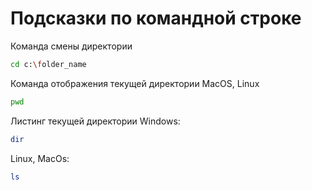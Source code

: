 # Подсказки по командной строке

Команда смены директории
```sh
cd c:\folder_name
```

Команда отображения текущей директории
MacOS, Linux
```sh
pwd
```
Листинг текущей директории 
Windows:
```sh
dir
```
Linux, MacOs:
```sh
ls
```
